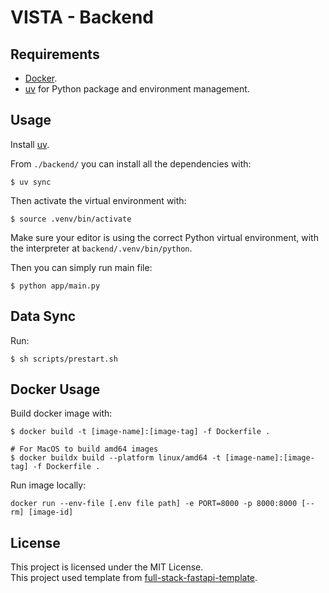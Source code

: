 # VISTA - Backend

## Requirements

* [Docker](https://www.docker.com/).
* [uv](https://docs.astral.sh/uv/) for Python package and environment management.

## Usage

Install [uv](https://docs.astral.sh/uv/).

From `./backend/` you can install all the dependencies with:

```console
$ uv sync
```

Then activate the virtual environment with:

```console
$ source .venv/bin/activate
```

Make sure your editor is using the correct Python virtual environment, with the interpreter at `backend/.venv/bin/python`.

Then you can simply run main file:

```console
$ python app/main.py
```

## Data Sync
Run:
```console
$ sh scripts/prestart.sh
```

## Docker Usage

Build docker image with:

```console
$ docker build -t [image-name]:[image-tag] -f Dockerfile .

# For MacOS to build amd64 images
$ docker buildx build --platform linux/amd64 -t [image-name]:[image-tag] -f Dockerfile .
```

Run image locally:

```console
docker run --env-file [.env file path] -e PORT=8000 -p 8000:8000 [--rm] [image-id] 
```

## License

This project is licensed under the MIT License.  
This project used template from [full-stack-fastapi-template](https://github.com/fastapi/full-stack-fastapi-template/tree/master).